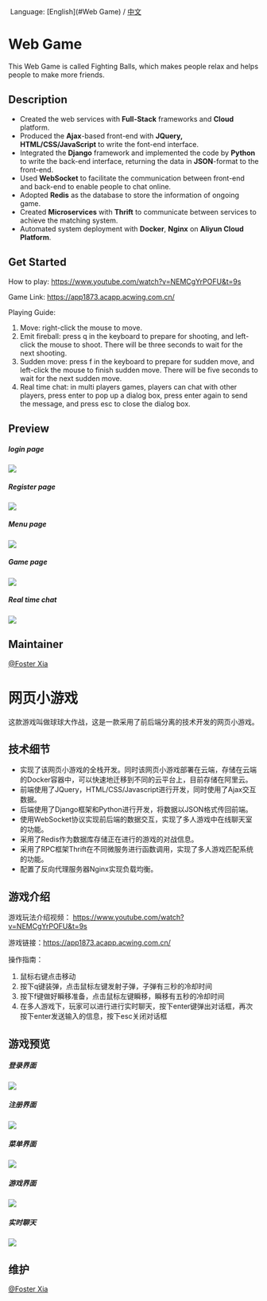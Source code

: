 ​																Language: [English](#Web Game) / [中文](#网页小游戏)

# Web Game

This Web Game is called Fighting Balls, which makes people relax and helps people to make more friends.

## Description

+ Created the web services with **Full-Stack** frameworks and **Cloud** platform.
+ Produced the **Ajax**-based front-end with **JQuery, HTML/CSS/JavaScript** to write the font-end interface.
+ Integrated the **Django** framework and implemented the code by **Python** to write the back-end interface, returning the data in **JSON**-format to the front-end.
+ Used **WebSocket** to facilitate the communication between front-end and back-end to enable people to chat online.
+ Adopted **Redis** as the database to store the information of ongoing game.
+ Created **Microservices** with **Thrift** to communicate between services to achieve the matching system.
+ Automated system deployment with **Docker**, **Nginx** on **Aliyun Cloud Platform**.

## Get Started

How to play: https://www.youtube.com/watch?v=NEMCgYrPOFU&t=9s

Game Link: https://app1873.acapp.acwing.com.cn/

Playing Guide:

1. Move: right-click the mouse to move.
2. Emit fireball: press q in the keyboard to prepare for shooting, and left-click the mouse to shoot. There will be three seconds to wait for the next shooting.
3. Sudden move: press f in the keyboard to prepare for sudden move, and left-click the mouse to finish sudden move. There will be five seconds to wait for the next sudden move.
4. Real time chat: in multi players games, players can chat with other players, press enter to pop up a dialog box, press enter again to send the message, and press esc to close the dialog box.

## Preview

##### login page

<img src="https://app1873.acapp.acwing.com.cn/static/image/menu/login_page.PNG" />



##### Register page

<img src="https://app1873.acapp.acwing.com.cn/static/image/menu/register_page.PNG" />



##### Menu page

<img src="https://app1873.acapp.acwing.com.cn/static/image/menu/menu_page.PNG" />



##### Game page

<img src="https://app1873.acapp.acwing.com.cn/static/image/menu/single_player.PNG" />



##### Real time chat

<img src="https://app1873.acapp.acwing.com.cn/static/image/menu/multi_players.PNG" />



## Maintainer

[@Foster Xia](https://github.com/FosterXia)



# 网页小游戏

这款游戏叫做球球大作战，这是一款采用了前后端分离的技术开发的网页小游戏。

## 技术细节

+ 实现了该网页小游戏的全栈开发。同时该网页小游戏部署在云端，存储在云端的Docker容器中，可以快速地迁移到不同的云平台上，目前存储在阿里云。
+ 前端使用了JQuery，HTML/CSS/Javascript进行开发，同时使用了Ajax交互数据。
+ 后端使用了Django框架和Python进行开发，将数据以JSON格式传回前端。
+ 使用WebSocket协议实现前后端的数据交互，实现了多人游戏中在线聊天室的功能。
+ 采用了Redis作为数据库存储正在进行的游戏的对战信息。
+ 采用了RPC框架Thrift在不同微服务进行函数调用，实现了多人游戏匹配系统的功能。
+ 配置了反向代理服务器Nginx实现负载均衡。

## 游戏介绍

游戏玩法介绍视频： https://www.youtube.com/watch?v=NEMCgYrPOFU&t=9s

游戏链接：https://app1873.acapp.acwing.com.cn/

操作指南：

1. 鼠标右键点击移动
2. 按下q键装弹，点击鼠标左键发射子弹，子弹有三秒的冷却时间
3. 按下f键做好瞬移准备，点击鼠标左键瞬移，瞬移有五秒的冷却时间
4. 在多人游戏下，玩家可以进行进行实时聊天，按下enter键弹出对话框，再次按下enter发送输入的信息，按下esc关闭对话框

## 游戏预览

##### 登录界面

<img src="https://app1873.acapp.acwing.com.cn/static/image/menu/login_page.PNG" />



##### 注册界面

<img src="https://app1873.acapp.acwing.com.cn/static/image/menu/register_page.PNG" />



##### 菜单界面

<img src="https://app1873.acapp.acwing.com.cn/static/image/menu/menu_page.PNG" />



##### 游戏界面

<img src="https://app1873.acapp.acwing.com.cn/static/image/menu/single_player.PNG" />



##### 实时聊天

<img src="https://app1873.acapp.acwing.com.cn/static/image/menu/multi_players.PNG" />



## 维护

[@Foster Xia](https://github.com/FosterXia)